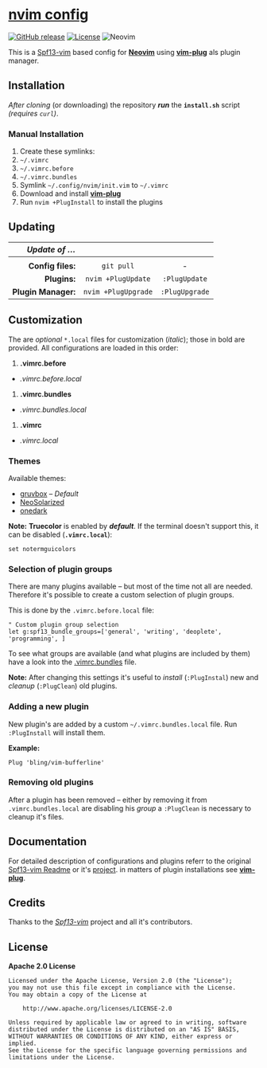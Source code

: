 # [nvim config](https://github.com/offa/nvim-config)

[![GitHub release](https://img.shields.io/github/release/offa/nvim-config.svg)](https://github.com/offa/nvim-config/releases)
[![License](https://img.shields.io/badge/license-Apache2.0-yellow.svg)](LICENSE) ![Neovim](https://img.shields.io/badge/nvim-0.1.5+-green.svg)

This is a [Spf13-vim](https://github.com/spf13/spf13-vim) based config for [**Neovim**](https://neovim.io/) using [**vim-plug**](https://github.com/junegunn/vim-plug) als plugin manager.


## Installation

*After cloning* (or downloading) the repository ***run*** the **`install.sh`** script *(requires `curl`)*.


### Manual Installation

1. Create these symlinks:
 1. `~/.vimrc`
 1. `~/.vimrc.before`
 1. `~/.vimrc.bundles`
1. Symlink `~/.config/nvim/init.vim` to `~/.vimrc`
1. Download and install [**vim-plug**](https://github.com/junegunn/vim-plug)
1. Run `nvim +PlugInstall` to install the plugins


## Updating

| *Update of …*       |                     |                 |
|--------------------:|:-------------------:|:---------------:|
| | | |
| **Config files:**   | `git pull`          | -               |
| **Plugins:**        | `nvim +PlugUpdate`  | `:PlugUpdate`   |
| **Plugin Manager:** | `nvim +PlugUpgrade` | `:PlugUpgrade`  |


## Customization

The are *optional* `*.local` files for customization (*italic*); those in bold are provided. All configurations are loaded in this order:

1. **.vimrc.before**
 - *.vimrc.before.local*
1. **.vimrc.bundles**
 - *.vimrc.bundles.local*
1. **.vimrc**
 - *.vimrc.local*

### Themes

Available themes:

- [gruvbox](https://github.com/morhetz/gruvbox) – *Default*
- [NeoSolarized](https://github.com/icymind/NeoSolarized)
- [onedark](https://github.com/joshdick/onedark.vim)

**Note:** **Truecolor** is enabled by ***default***. If the terminal doesn't support this, it can be disabled (**`.vimrc.local`**):

```vim
set notermguicolors
```


### Selection of plugin groups

There are many plugins available – but most of the time not all are needed. Therefore it's possible to create a custom selection of plugin groups.

This is done by the `.vimrc.before.local` file:

```vim
" Custom plugin group selection
let g:spf13_bundle_groups=['general', 'writing', 'deoplete', 'programming', ]
```

To see what groups are available (and what plugins are included by them) have a look into the [.vimrc.bundles](./.vimrc.bundles) file.

**Note:** After changing this settings it's useful to *install* (`:PlugInstal`) new and *cleanup* (`:PlugClean`) old plugins.


### Adding a new plugin

New plugin's are added by a custom `~/.vimrc.bundles.local` file. Run `:PlugInstall` will install them.

**Example:**

```vim
Plug 'bling/vim-bufferline'
```


### Removing old plugins

After a plugin has been removed – either by removing it from `.vimrc.bundles.local` are disabling his *group* a `:PlugClean` is necessary to cleanup it's files.



## Documentation

For detailed description of configurations and plugins referr to the original [Spf13-vim Readme](./README.spf13.md) or it's [project](https://github.com/spf13/spf13-vim). in matters of plugin installations see [**vim-plug**](https://github.com/junegunn/vim-plug).


## Credits

Thanks to the [*Spf13-vim*](https://github.com/spf13/spf13-vim) project and all it's contributors.


## License

**Apache 2.0 License**

    Licensed under the Apache License, Version 2.0 (the "License");
    you may not use this file except in compliance with the License.
    You may obtain a copy of the License at

        http://www.apache.org/licenses/LICENSE-2.0

    Unless required by applicable law or agreed to in writing, software
    distributed under the License is distributed on an "AS IS" BASIS,
    WITHOUT WARRANTIES OR CONDITIONS OF ANY KIND, either express or implied.
    See the License for the specific language governing permissions and
    limitations under the License.
